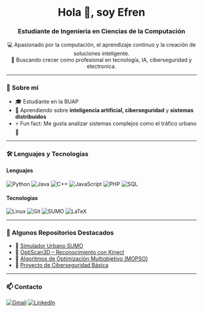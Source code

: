 <h1 align="center">Hola 👋, soy Efren</h1>
<h3 align="center">Estudiante de Ingeniería en Ciencias de la Computación</h3>

<p align="center">
  💻 Apasionado por la computación, el aprendizaje continuo y la creación de soluciones inteligente.<br>
  🚀 Buscando crecer como profesional en tecnología, IA, ciberseguridad y electronica.<br>
</p>

---

### 🧠 Sobre mí
- 🎓 Estudiante en la BUAP
- 🌱 Aprendiendo sobre **inteligencia artificial, ciberseguridad** y **sistemas distribuidos**
- ⚡ Fun fact: Me gusta analizar sistemas complejos como el tráfico urbano 🚦

---

### 🛠️ Lenguajes y Tecnologías
#### Lenguajes
![Python](https://img.shields.io/badge/-Python-3776AB?style=for-the-badge&logo=python&logoColor=white)
![Java](https://img.shields.io/badge/-Java-007396?style=for-the-badge&logo=java&logoColor=white)
![C++](https://img.shields.io/badge/-C++-00599C?style=for-the-badge&logo=c%2b%2b&logoColor=white)
![JavaScript](https://img.shields.io/badge/-JavaScript-F7DF1E?style=for-the-badge&logo=javascript&logoColor=black)
![PHP](https://img.shields.io/badge/-PHP-777BB4?style=for-the-badge&logo=php&logoColor=white)
![SQL](https://img.shields.io/badge/-SQL-4479A1?style=for-the-badge&logo=mysql&logoColor=white)

#### Tecnologías
![Linux](https://img.shields.io/badge/-Linux-FCC624?style=for-the-badge&logo=linux&logoColor=black)
![Git](https://img.shields.io/badge/-Git-F05032?style=for-the-badge&logo=git&logoColor=white)
![SUMO](https://img.shields.io/badge/-SUMO-005571?style=for-the-badge&logo=data&logoColor=white)
![LaTeX](https://img.shields.io/badge/-LaTeX-008080?style=for-the-badge&logo=latex&logoColor=white)

---

### 📂 Algunos Repositorios Destacados
- 🔧 [Simulador Urbano SUMO](https://github.com/EfrenDev/sumo-urban-sim)
- 🤖 [OptiScan3D – Reconocimiento con Kinect](https://github.com/EfrenDev/optiscan3d)
- 🧠 [Algoritmos de Optimización Multiobjetivo (MOPSO)](https://github.com/EfrenDev/mopso)
- 🔐 [Proyecto de Ciberseguridad Básica](https://github.com/EfrenDev/ciberseguridad101)


---

### 📫 Contacto
[![Gmail](https://img.shields.io/badge/-Gmail-EA4335?style=for-the-badge&logo=gmail&logoColor=white)](mailto:curiefren78@gmail.com)
[![LinkedIn](https://img.shields.io/badge/-LinkedIn-0077B5?style=for-the-badge&logo=linkedin&logoColor=white)](https://www.linkedin.com/in/efren-curi-6a232134b/)

